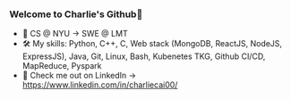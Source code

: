 ### Welcome to Charlie's Github👋

- 💪 CS @ NYU -> SWE @ LMT
- 🛠 My skills: Python, C++, C, Web stack (MongoDB, ReactJS, NodeJS, ExpressJS), Java, Git, Linux, Bash, Kubenetes TKG, Github CI/CD, MapReduce, Pyspark
- 📝 Check me out on LinkedIn -> https://www.linkedin.com/in/charliecai00/


<!--
**charliecai00/charliecai00** is a ✨ _special_ ✨ repository because its `README.md` (this file) appears on your GitHub profile.

Here are some ideas to get you started:

- 🔭 I’m currently working on ...
- 🌱 I’m currently learning ...
- 👯 I’m looking to collaborate on ...
- 🤔 I’m looking for help with ...
- 💬 Ask me about ...
- 📫 How to reach me: ...
- 😄 Pronouns: ...
- ⚡ Fun fact: ...
-->
